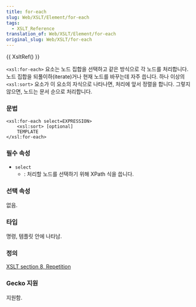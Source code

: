 ```yaml
---
title: for-each
slug: Web/XSLT/Element/for-each
tags:
  - XSLT_Reference
translation_of: Web/XSLT/Element/for-each
original_slug: Web/XSLT/for-each
---
```

{{ XsltRef() }}

`<xsl:for-each>` 요소는 노드 집합을 선택하고 같은 방식으로 각 노드를 처리합니다. 노드 집합을 되풀이하(iterate)거나 현재 노드를 바꾸는데 자주 씁니다. 하나 이상의 `<xsl:sort>` 요소가 이 요소의 자식으로 나타나면, 처리에 앞서 정렬을 합니다. 그렇지 않으면, 노드는 문서 순으로 처리합니다.

### 문법

```
<xsl:for-each select=EXPRESSION>
	<xsl:sort> [optional]
	TEMPLATE
</xsl:for-each>
```

### 필수 속성

- `select`
  - : 처리할 노드를 선택하기 위해 XPath 식을 씁니다.

### 선택 속성

없음.

### 타입

명령, 템플릿 안에 나타남.

### 정의

[XSLT section 8, Repetition](http://www.w3.org/TR/xslt#for-each)

### Gecko 지원

지원함.
